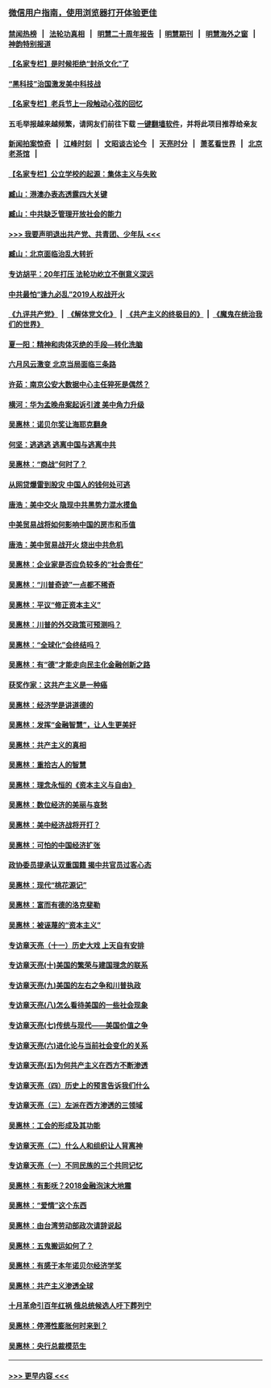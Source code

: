 ### [微信用户指南，使用浏览器打开体验更佳](https://github.com/gfw-breaker/banned-news1/blob/master/indexes/wechat-guide.md?t=0)
#### [禁闻热榜](热点新闻.md?t=0)  &nbsp;&nbsp;|&nbsp;&nbsp; [法轮功真相](https://github.com/gfw-breaker/truth/blob/master/README.md?t=0) &nbsp;&nbsp;|&nbsp;&nbsp; [明慧二十周年报告](https://github.com/gfw-breaker/mh-reports/blob/master/README.md?t=0) &nbsp;&nbsp;|&nbsp;&nbsp;[明慧期刊](https://github.com/gfw-breaker/mh-qikan) &nbsp;&nbsp;|&nbsp;&nbsp; [明慧海外之窗](https://github.com/gfw-breaker/mh-news/blob/master/README.md?t=0) &nbsp;&nbsp;|&nbsp;&nbsp; [神韵特别报道](https://github.com/gfw-breaker/mh-news/blob/master/shenyun.md?t=0)
#### [【名家专栏】是时候拒绝“封杀文化”了](../pages/nsc423/n11814093.md?t=02171722) 
#### [“黑科技”治国激发美中科技战](../pages/nsc423/n11638056.md?t=02171722) 
#### [【名家专栏】老兵节上一段触动心弦的回忆](../pages/nsc423/n11646016.md?t=02171722) 
#### 五毛举报越来越频繁，请网友们前往下载 [一键翻墙软件](https://github.com/gfw-breaker/ssr-accounts)，并将此项目推荐给亲友
#### [新闻拍案惊奇](https://github.com/gfw-breaker/banned-news1/blob/master/pages/link4.md) &nbsp;&nbsp;|&nbsp;&nbsp; [江峰时刻](https://github.com/gfw-breaker/banned-news1/blob/master/pages/link4.md) &nbsp;&nbsp;|&nbsp;&nbsp; [文昭谈古论今](https://github.com/gfw-breaker/banned-news1/blob/master/pages/link4.md) &nbsp;&nbsp;|&nbsp;&nbsp; [天亮时分](https://github.com/gfw-breaker/banned-news1/blob/master/pages/link4.md) &nbsp;&nbsp;|&nbsp;&nbsp; [萧茗看世界](https://github.com/gfw-breaker/banned-news1/blob/master/pages/link4.md) &nbsp;&nbsp;|&nbsp;&nbsp; [北京老茶馆](https://github.com/gfw-breaker/banned-news1/blob/master/pages/link4.md) &nbsp;&nbsp;|&nbsp;&nbsp; 
#### [【名家专栏】公立学校的起源：集体主义与失败](../pages/nsc423/n11601833.md?t=02171722) 
#### [臧山：港澳办表态透露四大关键](../pages/nsc423/n11421628.md?t=02171722) 
#### [臧山：中共缺乏管理开放社会的能力](../pages/nsc423/n11407457.md?t=02171722) 
#### [>>> 我要声明退出共产党、共青团、少年队 <<<](https://github.com/begood0513/goodnews/blob/master/quit/letter.md) 
#### [臧山：北京面临治乱大转折](../pages/nsc423/n11406895.md?t=02171722) 
#### [专访胡平：20年打压 法轮功屹立不倒意义深远](../pages/nsc423/n11398800.md?t=02171722) 
#### [中共最怕“逢九必乱”2019人权战开火](../pages/nsc423/n11385248.md?t=02171722) 
#### [《九评共产党》](https://github.com/begood0513/9ping.md/blob/master/README.md) &nbsp;|&nbsp; [《解体党文化》](../../../../jtdwh.md/blob/master/README.md)  &nbsp;|&nbsp; [《共产主义的终极目的》](../../../../gczydzjmd.md/blob/master/README.md) &nbsp;|&nbsp; [《魔鬼在统治我们的世界》](../../../../mgztzwmdsj.md/blob/master/README.md) 
#### [夏一阳：精神和肉体灭绝的手段—转化洗脑](../pages/nsc423/n11368250.md?t=02171722) 
#### [六月风云激变 北京当局面临三条路](../pages/nsc423/n11313668.md?t=02171722) 
#### [许茹：南京公安大数据中心主任猝死是偶然？](../pages/nsc423/n11064744.md?t=02171722) 
#### [横河：华为孟晚舟案起诉引渡 美中角力升级](../pages/nsc423/n11027230.md?t=02171722) 
#### [吴惠林：诺贝尔奖让海耶克翻身](../pages/nsc423/n10890049.md?t=02171722) 
#### [何坚：逃逃逃 逃离中国与逃离中共](../pages/nsc423/n10592891.md?t=02171722) 
#### [吴惠林：“商战”何时了？](../pages/nsc423/n10573558.md?t=02171722) 
#### [从网贷爆雷到股灾 中国人的钱何处可逃](../pages/nsc423/n10572800.md?t=02171722) 
#### [唐浩：美中交火 隐现中共黑势力混水摸鱼](../pages/nsc423/n10544040.md?t=02171722) 
#### [中美贸易战将如何影响中国的房市和币值](../pages/nsc423/n10543697.md?t=02171722) 
#### [唐浩：美中贸易战开火 烧出中共危机](../pages/nsc423/n10540126.md?t=02171722) 
#### [吴惠林：企业家是否应负较多的“社会责任”](../pages/nsc423/n10535022.md?t=02171722) 
#### [吴惠林：“川普奇迹”一点都不稀奇](../pages/nsc423/n10512808.md?t=02171722) 
#### [吴惠林：平议“修正资本主义”](../pages/nsc423/n10495724.md?t=02171722) 
#### [吴惠林：川普的外交政策可预测吗？](../pages/nsc423/n10462387.md?t=02171722) 
#### [吴惠林：“全球化”会终结吗？](../pages/nsc423/n10452838.md?t=02171722) 
#### [吴惠林：有“德”才能走向民主化金融创新之路](../pages/nsc423/n10432292.md?t=02171722) 
#### [获奖作家：这共产主义是一种癌](../pages/nsc423/n10431541.md?t=02171722) 
#### [吴惠林：经济学是讲道德的](../pages/nsc423/n10398014.md?t=02171722) 
#### [吴惠林：发挥“金融智慧”，让人生更美好](../pages/nsc423/n10375019.md?t=02171722) 
#### [吴惠林：共产主义的真相](../pages/nsc423/n10351394.md?t=02171722) 
#### [吴惠林：重拾古人的智慧](../pages/nsc423/n10337691.md?t=02171722) 
#### [吴惠林：理念永恒的《资本主义与自由》](../pages/nsc423/n10316274.md?t=02171722) 
#### [吴惠林：数位经济的美丽与哀愁](../pages/nsc423/n10292946.md?t=02171722) 
#### [吴惠林：美中经济战将开打？](../pages/nsc423/n10258825.md?t=02171722) 
#### [吴惠林：可怕的中国经济扩张](../pages/nsc423/n10219147.md?t=02171722) 
#### [政协委员提承认双重国籍 揭中共官员过客心态](../pages/nsc423/n10208809.md?t=02171722) 
#### [吴惠林：现代“桃花源记”](../pages/nsc423/n10185234.md?t=02171722) 
#### [吴惠林：富而有德的洛克斐勒](../pages/nsc423/n10142264.md?t=02171722) 
#### [吴惠林：被诬蔑的“资本主义”](../pages/nsc423/n10124816.md?t=02171722) 
#### [专访章天亮（十一）历史大戏 上天自有安排](../pages/nsc423/n10094905.md?t=02171722) 
#### [专访章天亮(十)美国的繁荣与建国理念的联系](../pages/nsc423/n10094899.md?t=02171722) 
#### [专访章天亮(九)美国的左右之争和川普执政](../pages/nsc423/n10094889.md?t=02171722) 
#### [专访章天亮(八)怎么看待美国的一些社会现象](../pages/nsc423/n10094857.md?t=02171722) 
#### [专访章天亮(七)传统与现代——美国价值之争](../pages/nsc423/n10093140.md?t=02171722) 
#### [专访章天亮(六)进化论与当前社会变化的关系](../pages/nsc423/n10092036.md?t=02171722) 
#### [专访章天亮(五)为何共产主义在西方不断渗透](../pages/nsc423/n10083620.md?t=02171722) 
#### [专访章天亮（四）历史上的预言告诉我们什么](../pages/nsc423/n10083606.md?t=02171722) 
#### [专访章天亮（三）左派在西方渗透的三领域](../pages/nsc423/n10081115.md?t=02171722) 
#### [吴惠林：工会的形成及其功能](../pages/nsc423/n10080633.md?t=02171722) 
#### [专访章天亮（二）什么人和组织让人背离神](../pages/nsc423/n10076637.md?t=02171722) 
#### [专访章天亮（一）不同民族的三个共同记忆](../pages/nsc423/n10074188.md?t=02171722) 
#### [吴惠林：有影呒？2018金融泡沫大地震](../pages/nsc423/n10040534.md?t=02171722) 
#### [吴惠林：“爱情”这个东西](../pages/nsc423/n10019423.md?t=02171722) 
#### [吴惠林：由台湾劳动部政次请辞说起](../pages/nsc423/n9979679.md?t=02171722) 
#### [吴惠林：五鬼搬运如何了？](../pages/nsc423/n9925338.md?t=02171722) 
#### [吴惠林：有感于本年诺贝尔经济学奖](../pages/nsc423/n9871883.md?t=02171722) 
#### [吴惠林：共产主义渗透全球](../pages/nsc423/n9812748.md?t=02171722) 
#### [十月革命引百年红祸 俄总统候选人吁下葬列宁](../pages/nsc423/n9810182.md?t=02171722) 
#### [吴惠林：停滞性膨胀何时来到？](../pages/nsc423/n9764136.md?t=02171722) 
#### [吴惠林：央行总裁模范生](../pages/nsc423/n9728134.md?t=02171722) 

----
#### [ >>> 更早内容 <<< ](../indexes/nsc423-earlier.md)
